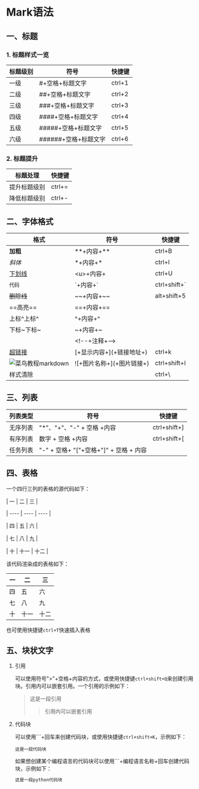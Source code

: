 # Mark语法

## 一、标题

### 1. 标题样式一览

| 标题级别 | 符号                 | 快捷键 |
| :------- | -------------------- | ------ |
| 一级     | #+空格+标题文字      | ctrl+1 |
| 二级     | ##+空格+标题文字     | ctrl+2 |
| 三级     | ###+空格+标题文字    | ctrl+3 |
| 四级     | ####+空格+标题文字   | ctrl+4 |
| 五级     | #####+空格+标题文字  | ctrl+5 |
| 六级     | ######+空格+标题文字 | ctrl+6 |



### 2. 标题提升

| 标题处理     | 快捷键 |
| ------------ | ------ |
| 提升标题级别 | ctrl+= |
| 降低标题级别 | ctrl+- |



## 二、字体格式

| 格式                                                         | 符号                        | 快捷键        |
| ------------------------------------------------------------ | --------------------------- | ------------- |
| **加粗**                                                     | \**+内容+**                 | ctrl+B        |
| *斜体*                                                       | \*+内容+*                   | ctrl+I        |
| <u>下划线</u>                                                | \<u>+内容+</u>              | ctrl+U        |
| `代码`                                                       | \`+内容+\`                  | ctrl+shift+\` |
| ~~删除线~~                                                   | \~\~+内容+~~                | alt+shift+5   |
| ==高亮==                                                     | \==+内容+==                 |               |
| 上标^上标^                                                   | \^+内容+^                   |               |
| 下标~下标~                                                   | \~+内容+~                   |               |
| <!--注释-->                                                  | \<!--+注释+-->              |               |
| [超链接](javascript:void)                                    | \[+显示内容+](+链接地址+)   | ctrl+k        |
| ![菜鸟教程markdown](https://www.runoob.com/wp-content/uploads/2019/03/iconfinder_markdown_298823.png) | \!\[+图片名称+](+图片链接+) | ctrl+shift+I  |
| 样式清除                                                     |                             | ctrl+\\         |



## 三、列表

| 列表类型 | 符号                                   | 快捷键       |
| -------- | -------------------------------------- | ------------ |
| 无序列表 | "*"、"+"、"-" + 空格 +内容             | ctrl+shift+] |
| 有序列表 | 数字 + 空格 +内容                      | ctrl+shift+[ |
| 任务列表 | "-" + 空格+ "["+空格+"]" + 空格 + 内容 |              |



## 四、表格

一个四行三列的表格的源代码如下：

\| 一   | 二   | 三   |

\| ---- | ---- | ---- |

\| 四   | 五   | 六   |

\| 七   | 八   | 九   |

\| 十   | 十一 | 十二 |




该代码渲染成的表格如下：

| 一   | 二   | 三   |
| ---- | ---- | ---- |
| 四   | 五   | 六   |
| 七   | 八   | 九   |
| 十   | 十一 | 十二 |



也可使用快捷键`ctrl+T`快速插入表格 



## 五、块状文字

1. 引用

   可以使用符号">"+空格+内容的方式，或使用快捷键`ctrl+shift+Q`来创建引用块。引用内可以嵌套引用。一个引用的示例如下：

   > 这是一段引用
   >
   > > 引用内可以嵌套引用

2. 代码块

   可以使用\`\`\`+回车来创建代码块，或使用快捷键`ctrl+shift+K`，示例如下：

   ```
   这是一段代码块
   ```

   如果想创建某个编程语言的代码块可以使用\`\`\`+编程语言名称+回车创建代码块，示例如下：

   ```python
   这是一段python代码块
   ```


